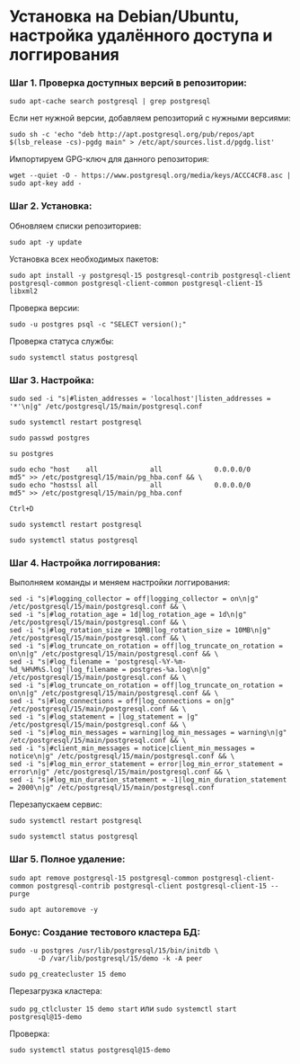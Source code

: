 # Установка на Debian/Ubuntu, настройка удалённого доступа и логгирования

### Шаг 1. Проверка доступных версий в репозитории:

``sudo apt-cache search postgresql | grep postgresql``

Если нет нужной версии, добавляем репозиторий с нужными версиями:

```
sudo sh -c 'echo "deb http://apt.postgresql.org/pub/repos/apt $(lsb_release -cs)-pgdg main" > /etc/apt/sources.list.d/pgdg.list'
```

Импортируем GPG-ключ для данного репозитория:

```
wget --quiet -O - https://www.postgresql.org/media/keys/ACCC4CF8.asc | sudo apt-key add -
```

### Шаг 2. Установка:

Обновляем списки репозиториев:

``sudo apt -y update``

Установка всех необходимых пакетов:

```
sudo apt install -y postgresql-15 postgresql-contrib postgresql-client postgresql-common postgresql-client-common postgresql-client-15 libxml2
```

Проверка версии:

``sudo -u postgres psql -c "SELECT version();"``

Проверка статуса службы:

``sudo systemctl status postgresql``

### Шаг 3. Настройка:

```
sudo sed -i "s|#listen_addresses = 'localhost'|listen_addresses = '*'\n|g" /etc/postgresql/15/main/postgresql.conf
```

``sudo systemctl restart postgresql``

``sudo passwd postgres``

``su postgres``

```
sudo echo "host    all             all             0.0.0.0/0                  md5" >> /etc/postgresql/15/main/pg_hba.conf && \
sudo echo "hostssl all             all             0.0.0.0/0                  md5" >> /etc/postgresql/15/main/pg_hba.conf
```

``Ctrl+D``

``sudo systemctl restart postgresql``

``sudo systemctl status postgresql``

### Шаг 4. Настройка логгирования:

Выполняем команды и меняем настройки логгирования:

```
sed -i "s|#logging_collector = off|logging_collector = on\n|g" /etc/postgresql/15/main/postgresql.conf && \
sed -i "s|#log_rotation_age = 1d|log_rotation_age = 1d\n|g" /etc/postgresql/15/main/postgresql.conf && \
sed -i "s|#log_rotation_size = 10MB|log_rotation_size = 10MB\n|g" /etc/postgresql/15/main/postgresql.conf && \
sed -i "s|#log_truncate_on_rotation = off|log_truncate_on_rotation = on\n|g" /etc/postgresql/15/main/postgresql.conf && \
sed -i "s|#log_filename = 'postgresql-%Y-%m-%d_%H%M%S.log'|log_filename = postgres-%a.log\n|g" /etc/postgresql/15/main/postgresql.conf && \
sed -i "s|#log_truncate_on_rotation = off|log_truncate_on_rotation = on\n|g" /etc/postgresql/15/main/postgresql.conf && \
sed -i "s|#log_connections = off|log_connections = on|g" /etc/postgresql/15/main/postgresql.conf && \
sed -i "s|#log_statement = |log_statement = |g" /etc/postgresql/15/main/postgresql.conf && \
sed -i "s|#log_min_messages = warning|log_min_messages = warning\n|g" /etc/postgresql/15/main/postgresql.conf && \
sed -i "s|#client_min_messages = notice|client_min_messages = notice\n|g" /etc/postgresql/15/main/postgresql.conf && \
sed -i "s|#log_min_error_statement = error|log_min_error_statement = error\n|g" /etc/postgresql/15/main/postgresql.conf && \
sed -i "s|#log_min_duration_statement = -1|log_min_duration_statement = 2000\n|g" /etc/postgresql/15/main/postgresql.conf
```

Перезапускаем сервис:

``sudo systemctl restart postgresql``

``sudo systemctl status postgresql``

### Шаг 5. Полное удаление:

```
sudo apt remove postgresql-15 postgresql-common postgresql-client-common postgresql-contrib postgresql-client postgresql-client-15 --purge
```

``sudo apt autoremove -y``

### Бонус: Создание тестового кластера БД:

```
sudo -u postgres /usr/lib/postgresql/15/bin/initdb \
       -D /var/lib/postgresql/15/demo -k -A peer
```

``sudo pg_createcluster 15 demo``

Перезагрузка кластера:

``sudo pg_ctlcluster 15 demo start`` или ``sudo systemctl start postgresql@15-demo``

Проверка:

``sudo systemctl status postgresql@15-demo``
